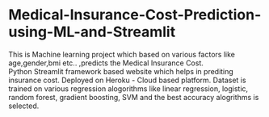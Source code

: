 ﻿# Medical-Insurance-Cost-Prediction-using-ML-and-Streamlit
 This is Machine learning project which based on various factors like age,gender,bmi etc.. ,predicts the Medical Insurance Cost.                                                 
Python Streamlit framework based website which helps in prediting insurance cost.
Deployed on Heroku - Cloud based platform.
Dataset is trained on various regression alogorithms like linear regression, logistic, random forest, gradient boosting, SVM and the best accuracy alogrithms is selected.
